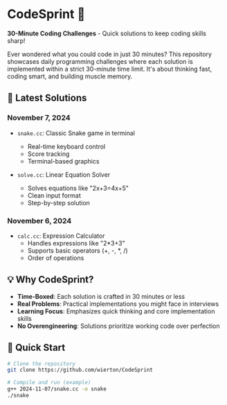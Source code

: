 # CodeSprint 🚀

**30-Minute Coding Challenges** - Quick solutions to keep coding skills sharp!

Ever wondered what you could code in just 30 minutes? This repository showcases daily programming challenges where each solution is implemented within a strict 30-minute time limit. It's about thinking fast, coding smart, and building muscle memory.

## 🎯 Latest Solutions

### November 7, 2024
- `snake.cc`: Classic Snake game in terminal
  - Real-time keyboard control
  - Score tracking
  - Terminal-based graphics
  
- `solve.cc`: Linear Equation Solver
  - Solves equations like "2x+3=4x+5"
  - Clean input format
  - Step-by-step solution

### November 6, 2024
- `calc.cc`: Expression Calculator
  - Handles expressions like "2*3+3"
  - Supports basic operators (+, -, *, /)
  - Order of operations

## 💡 Why CodeSprint?

- **Time-Boxed**: Each solution is crafted in 30 minutes or less
- **Real Problems**: Practical implementations you might face in interviews
- **Learning Focus**: Emphasizes quick thinking and core implementation skills
- **No Overengineering**: Solutions prioritize working code over perfection

## 🚀 Quick Start

```bash
# Clone the repository
git clone https://github.com/wierton/CodeSprint

# Compile and run (example)
g++ 2024-11-07/snake.cc -o snake
./snake
